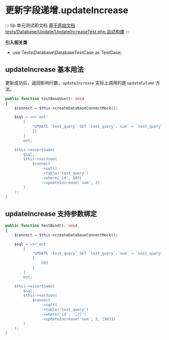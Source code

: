 # 更新字段递增.updateIncrease

::: tip 单元测试即文档
[基于原始文档 tests/Database/Update/UpdateIncreaseTest.php 自动构建](https://github.com/hunzhiwange/framework/blob/master/tests/Database/Update/UpdateIncreaseTest.php)
:::
    
**引入相关类**

 * use Tests\Database\DatabaseTestCase as TestCase;

## updateIncrease 基本用法

更新成功后，返回影响行数，`updateIncrease` 实际上调用的是 `updateColumn` 方法。

``` php
public function testBaseUse(): void
{
    $connect = $this->createDatabaseConnectMock();

    $sql = <<<'eot'
        [
            "UPDATE `test_query` SET `test_query`.`num` = `test_query`.`num`+3 WHERE `test_query`.`id` = 503",
            []
        ]
        eot;

    $this->assertSame(
        $sql,
        $this->varJson(
            $connect
                ->sql()
                ->table('test_query')
                ->where('id', 503)
                ->updateIncrease('num', 3)
        )
    );
}
```
    
## updateIncrease 支持参数绑定

``` php
public function testBind(): void
{
    $connect = $this->createDatabaseConnectMock();

    $sql = <<<'eot'
        [
            "UPDATE `test_query` SET `test_query`.`num` = `test_query`.`num`+3 WHERE `test_query`.`id` = ?",
            [
                503
            ]
        ]
        eot;

    $this->assertSame(
        $sql,
        $this->varJson(
            $connect
                ->sql()
                ->table('test_query')
                ->where('id', '[?]')
                ->updateIncrease('num', 3, [503])
        )
    );
}
```